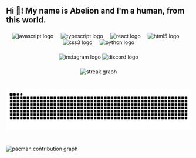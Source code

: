 <h2 align="left">Hi 👋! My name is Abelion and I'm a human, from this world.</h2>

###

<div align="center">
  <img src="https://cdn.jsdelivr.net/gh/devicons/devicon/icons/javascript/javascript-original.svg" height="30" alt="javascript logo"  />
  <img width="12" />
  <img src="https://cdn.jsdelivr.net/gh/devicons/devicon/icons/typescript/typescript-original.svg" height="30" alt="typescript logo"  />
  <img width="12" />
  <img src="https://cdn.jsdelivr.net/gh/devicons/devicon/icons/react/react-original.svg" height="30" alt="react logo"  />
  <img width="12" />
  <img src="https://cdn.jsdelivr.net/gh/devicons/devicon/icons/html5/html5-original.svg" height="30" alt="html5 logo"  />
  <img width="12" />
  <img src="https://cdn.jsdelivr.net/gh/devicons/devicon/icons/css3/css3-original.svg" height="30" alt="css3 logo"  />
  <img width="12" />
  <img src="https://cdn.jsdelivr.net/gh/devicons/devicon/icons/python/python-original.svg" height="30" alt="python logo"  />
</div>

###

<div align="center">
  <img src="https://raw.githubusercontent.com/maurodesouza/profile-readme-generator/master/src/assets/icons/social/instagram/default.svg" width="42" height="30" alt="instagram logo"  />
  <img src="https://raw.githubusercontent.com/maurodesouza/profile-readme-generator/master/src/assets/icons/social/discord/default.svg" width="42" height="30" alt="discord logo"  />
</div>

###

<div align="center">
  <img src="https://streak-stats.demolab.com?user=Abelion512&locale=en&mode=daily&theme=dracula&hide_border=true&border_radius=45&order=3" height="150" alt="streak graph"  />
</div>

###

<br clear="both">

<img src="https://raw.githubusercontent.com/Abelion512/Abelion512/output/snake.svg" alt="Snake animation" />

###

<br clear="both">

<picture>
  <source media="(prefers-color-scheme: dark)" srcset="https://raw.githubusercontent.com/Abelion512/Abelion512/output/pacman-contribution-graph-dark.svg">
  <source media="(prefers-color-scheme: light)" srcset="https://raw.githubusercontent.com/Abelion512/Abelion512/output/pacman-contribution-graph.svg">
  <img alt="pacman contribution graph" src="https://raw.githubusercontent.com/Abelion512/Abelion512/output/pacman-contribution-graph.svg">
</picture>

###
